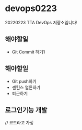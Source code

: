 # devops0223
20220223 TTA DevOps 저장소입니다!

## 해야할일 
- Git Commit 하기1

## 해야할일
- Git push하기
- 젠킨스 얼른하기
- 퇴근하기

## 로그인기능 개발
// 코드라고 가정